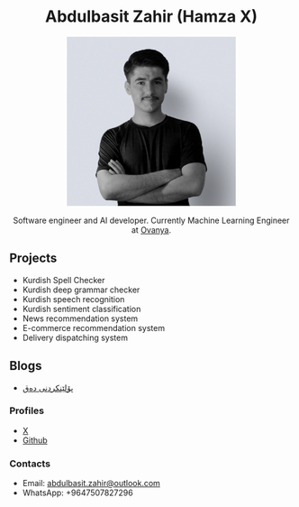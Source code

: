 <h1 align="center">Abdulbasit Zahir (Hamza X)</h1>

<p align="center">
<img src="./hamza.jpg" alt="Hamza X" style="height: 300px; width:300px;"/>
</p>

  <p align="center">
  Software engineer and AI developer. Currently Machine Learning Engineer at <a href="https://ovanya.com/">Ovanya</a>.
  </p>


## Projects

- Kurdish Spell Checker
- Kurdish deep grammar checker
- Kurdish speech recognition
- Kurdish sentiment classification
- News recommendation system
- E-commerce recommendation system
- Delivery dispatching system

## Blogs
<ul dir="ltr">
  <li><a href="https://medium.com/@hamza_x98/پۆلێنکردنی-دەق-0d59fcebaa06">پۆلێنکردنی دەق</a></li>
</ul>

### Profiles
- [X](https://twitter.com/Hamza_X98)
- [Github](https://github.com/abdulbaseet-zahir)

### Contacts
- Email: abdulbasit.zahir@outlook.com
- WhatsApp: +9647507827296

  
<h1 align="center"></h1>
